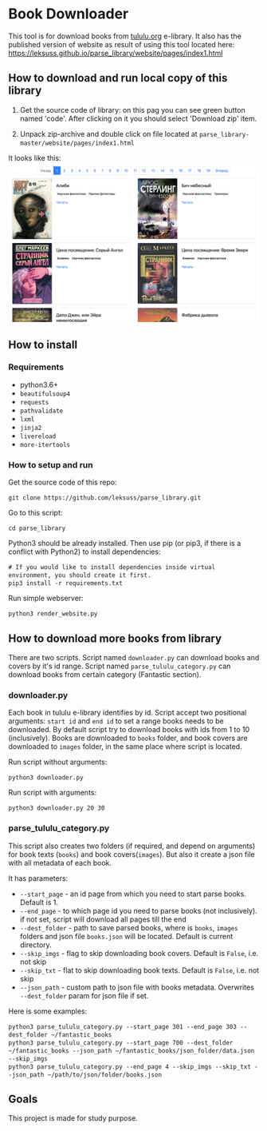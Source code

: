 # Book Downloader

This tool is for download books from [tululu.org](https://tululu.org) e-library. It also has the published version of website as result of using this tool located here:
https://leksuss.github.io/parse_library/website/pages/index1.html

## How to download and run local copy of this library

1. Get the source code of library: on this pag you can see green button named 'code'. After clicking on it you should select 'Download zip' item.

2. Unpack zip-archive and double click on file located at `parse_library-master/website/pages/index1.html`

It looks like this:
<img src="https://github.com/leksuss/parse_library/blob/master/.github/library_website_example.png" width="700">

## How to install

### Requirements

 - python3.6+
 - `beautifulsoup4`
 - `requests`
 - `pathvalidate`
 - `lxml`
 - `jinja2`
 - `livereload`
 - `more-itertools`


### How to setup and run

Get the source code of this repo:
```
git clone https://github.com/leksuss/parse_library.git
```

Go to this script:
```
cd parse_library
```

Python3 should be already installed. Then use pip (or pip3, if there is a conflict with Python2) to install dependencies:
```
# If you would like to install dependencies inside virtual environment, you should create it first.
pip3 install -r requirements.txt
```
Run simple webserver:
```
python3 render_website.py
```




## How to download more books from library

There are two scripts. Script named `downloader.py` can download books and covers by it's id range. Script named `parse_tululu_category.py` can download books from certain category (Fantastic section).

### downloader.py

Each book in tululu e-library identifies by id. Script accept two positional arguments: `start id` and `end id` to set a range books needs to be downloaded. By default script try to download books with ids from 1 to 10 (inclusively).
Books are downloaded to `books` folder, and book covers are downloaded to `images` folder, in the same place where script is located. 

Run script without arguments:
```
python3 downloader.py
```

Run script with arguments:
```
python3 downloader.py 20 30
```

### parse_tululu_category.py

This script also creates two folders (if required, and depend on arguments) for book texts (`books`) and book covers(`images`). But also it create a json file with all metadata of each book. 

It has parameters:
 - `--start_page` - an id page from which you need to start parse books. Default is 1.
 - `--end_page` - to which page id you need to parse books (not inclusively). if not set, script will download all pages till the end
 - `--dest_folder` - path to save parsed books, where is `books`, `images` folders and json file `books.json` will be located. Default is current directory.
 - `--skip_imgs` - flag to skip downloading book covers. Default is `False`, i.e. not skip
 - `--skip_txt` - flat to skip downloading book texts. Default is `False`, i.e. not skip
 - `--json_path` - custom path to json file with books metadata. Overwrites `--dest_folder` param for json file if set.

Here is some examples:
```
python3 parse_tululu_category.py --start_page 301 --end_page 303 --dest_folder ~/fantastic_books
python3 parse_tululu_category.py --start_page 700 --dest_folder ~/fantastic_books --json_path ~/fantastic_books/json_folder/data.json --skip_imgs
python3 parse_tululu_category.py --end_page 4 --skip_imgs --skip_txt --json_path ~/path/to/json/folder/books.json
```

## Goals
This project is made for study purpose.